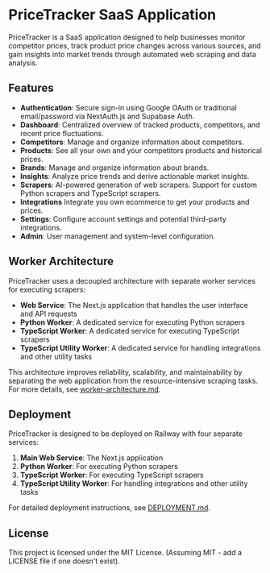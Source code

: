 # PriceTracker SaaS Application

PriceTracker is a SaaS application designed to help businesses monitor competitor prices, track product price changes across various sources, and gain insights into market trends through automated web scraping and data analysis.

## Features

-   **Authentication**: Secure sign-in using Google OAuth or traditional email/password via NextAuth.js and Supabase Auth.
-   **Dashboard**: Centralized overview of tracked products, competitors, and recent price fluctuations.
-   **Competitors**: Manage and organize information about competitors.
-   **Products**: See all your own and your competitors products and historical prices.
-   **Brands**: Manage and organize information about brands.
-   **Insights**: Analyze price trends and derive actionable market insights.
-   **Scrapers**: AI-powered generation of web scrapers. Support for custom Python scrapers and TypeScript scrapers.
-   **Integrations** Integrate you own ecommerce to get your products and prices.
-   **Settings**: Configure account settings and potential third-party integrations.
-   **Admin**: User management and system-level configuration.

## Worker Architecture

PriceTracker uses a decoupled architecture with separate worker services for executing scrapers:

- **Web Service**: The Next.js application that handles the user interface and API requests
- **Python Worker**: A dedicated service for executing Python scrapers
- **TypeScript Worker**: A dedicated service for executing TypeScript scrapers
- **TypeScript Utility Worker**: A dedicated service for handling integrations and other utility tasks

This architecture improves reliability, scalability, and maintainability by separating the web application from the resource-intensive scraping tasks.
For more details, see [worker-architecture.md](./docs/architecture/worker-architecture.md).

## Deployment

PriceTracker is designed to be deployed on Railway with four separate services:

1. **Main Web Service**: The Next.js application
2. **Python Worker**: For executing Python scrapers
3. **TypeScript Worker**: For executing TypeScript scrapers
4. **TypeScript Utility Worker**: For handling integrations and other utility tasks

For detailed deployment instructions, see [DEPLOYMENT.md](./docs/deployment/DEPLOYMENT.md).

## License

This project is licensed under the MIT License. (Assuming MIT - add a LICENSE file if one doesn't exist).
